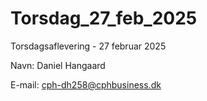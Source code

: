# Torsdag_27_feb_2025
Torsdagsaflevering - 27 februar 2025

Navn: Daniel Hangaard

E-mail: cph-dh258@cphbusiness.dk
